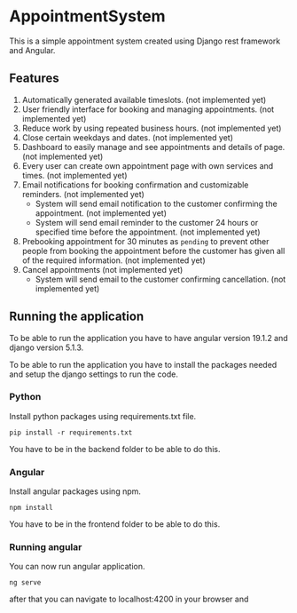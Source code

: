 # AppointmentSystem

This is a simple appointment system created using Django rest framework and Angular.

## Features



1. Automatically generated available timeslots. (not implemented yet)
2. User friendly interface for booking and managing appointments. (not implemented yet)
3. Reduce work by using repeated business hours. (not implemented yet)
4. Close certain weekdays and dates. (not implemented yet)
5. Dashboard to easily manage and see appointments and details of page. (not implemented yet)
6. Every user can create own appointment page with own services and times. (not implemented yet)
7. Email notifications for booking confirmation and customizable reminders. (not implemented yet)
    - System will send email notification to the customer confirming the appointment. (not implemented yet)
    - System will send email reminder to the customer 24 hours or specified time before the appointment. (not implemented yet)
8. Prebooking appointment for 30 minutes as `pending` to prevent other people from booking the appointment before the customer has given all of the required information. (not implemented yet)
9. Cancel appointments (not implemented yet)
    - System will send email to the customer confirming cancellation. (not implemented yet)

## Running the application

To be able to run the application you have to have angular version 19.1.2 and django version
5.1.3.

To be able to run the application you have to install the packages needed and setup the django settings to run the code.

### Python

Install python packages using requirements.txt file.

```pip install -r requirements.txt```

You have to be in the backend folder to be able to do this.

### Angular

Install angular packages using npm.

```npm install```

You have to be in the frontend folder to be able to do this.

### Running angular

You can now run angular application.

```ng serve```

after that you can navigate to localhost:4200 in your browser and